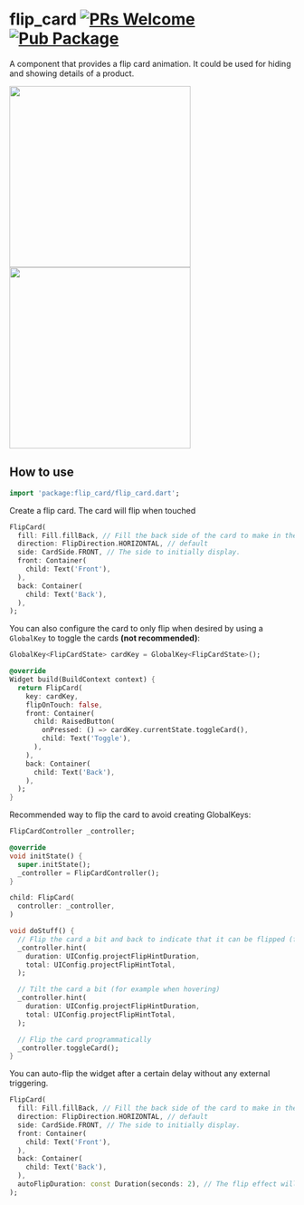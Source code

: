 # flip_card  [![PRs Welcome](https://img.shields.io/badge/PRs-welcome-brightgreen.svg)](https://github.com/fedeoo/flip_card/pulls) [![Pub Package](https://img.shields.io/pub/v/flip_card.svg)](https://pub.dartlang.org/packages/flip_card)

A component that provides a flip card animation. It could be used for hiding and showing details of a product.

<p>
<img src="https://github.com/fedeoo/flip_card/blob/master/screenshots/flip-h.gif?raw=true&v1" width="320" />
<img src="https://github.com/fedeoo/flip_card/blob/master/screenshots/flip-v.gif?raw=true&v1" width="320" />
</p>

## How to use


````dart
import 'package:flip_card/flip_card.dart';
````

Create a flip card. The card will flip when touched

```dart
FlipCard(
  fill: Fill.fillBack, // Fill the back side of the card to make in the same size as the front.
  direction: FlipDirection.HORIZONTAL, // default
  side: CardSide.FRONT, // The side to initially display.
  front: Container(
    child: Text('Front'),
  ),
  back: Container(
    child: Text('Back'),
  ),
);
```

You can also configure the card to only flip when desired by using a `GlobalKey` to
toggle the cards **(not recommended)**:
```dart
GlobalKey<FlipCardState> cardKey = GlobalKey<FlipCardState>();

@override
Widget build(BuildContext context) {
  return FlipCard(
    key: cardKey,
    flipOnTouch: false,
    front: Container(
      child: RaisedButton(
        onPressed: () => cardKey.currentState.toggleCard(),
        child: Text('Toggle'),
      ),
    ),
    back: Container(
      child: Text('Back'),
    ),
  );
}
```

Recommended way to flip the card to avoid creating GlobalKeys:
```dart
FlipCardController _controller;

@override
void initState() {
  super.initState();
  _controller = FlipCardController();
}

child: FlipCard(
  controller: _controller,
)

void doStuff() {
  // Flip the card a bit and back to indicate that it can be flipped (for example on page load)
  _controller.hint(
    duration: UIConfig.projectFlipHintDuration,
    total: UIConfig.projectFlipHintTotal,
  );

  // Tilt the card a bit (for example when hovering)
  _controller.hint(
    duration: UIConfig.projectFlipHintDuration,
    total: UIConfig.projectFlipHintTotal,
  );

  // Flip the card programmatically
  _controller.toggleCard();
}
```

You can auto-flip the widget after a certain delay without any external triggering.
```dart
FlipCard(
  fill: Fill.fillBack, // Fill the back side of the card to make in the same size as the front.
  direction: FlipDirection.HORIZONTAL, // default
  side: CardSide.FRONT, // The side to initially display.
  front: Container(
    child: Text('Front'),
  ),
  back: Container(
    child: Text('Back'),
  ),
  autoFlipDuration: const Duration(seconds: 2), // The flip effect will work automatically after the 2 seconds
);
```
